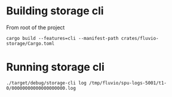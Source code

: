 # Building storage cli

From root of the project
```
cargo build --features=cli --manifest-path crates/fluvio-storage/Cargo.toml 
```

# Running storage cli

```
./target/debug/storage-cli log /tmp/fluvio/spu-logs-5001/t1-0/00000000000000000000.log 
```